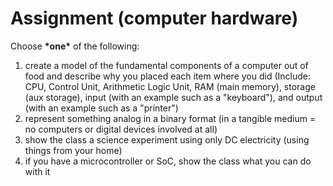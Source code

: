 # Assignment \(computer hardware\)

Choose **\*one\*** of the following:

1. create a model of the fundamental components of a computer out of food and describe why you placed each item where you did \(Include: CPU, Control Unit, Arithmetic Logic Unit, RAM \(main memory\), storage \(aux storage\), input \(with an example such as a "keyboard"\), and output \(with an example such as a "printer"\)
2. represent something analog in a binary format \(in a tangible medium = no computers or digital devices involved at all\)
3. show the class a science experiment using only DC electricity \(using things from your home\)
4. if you have a microcontroller or SoC, show the class what you can do with it

